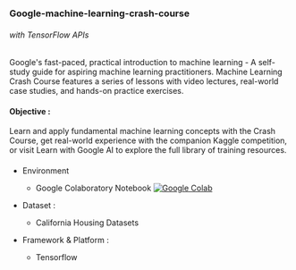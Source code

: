 ### Google-machine-learning-crash-course
###### with TensorFlow APIs
Google's fast-paced, practical introduction to machine learning - A self-study guide for aspiring machine learning practitioners.
Machine Learning Crash Course features a series of lessons with video lectures, real-world case studies, and hands-on practice exercises.

#### Objective :
Learn and apply fundamental machine learning concepts with the Crash Course, get real-world experience with the companion Kaggle competition, or visit Learn with Google AI to explore the full library of training resources.

#### 
- Environment 
  - Google Colaboratory Notebook [![Google Colab](https://colab.research.google.com/assets/colab-badge.svg)](https://colab.research.google.com/drive/1tw6RjeB3lrJiv405yrMdY7tRpWB5u2Gi#scrollTo=4z1KiR6FpgVs)

- Dataset : 
  - California Housing Datasets
- Framework & Platform :
  - Tensorflow
  
